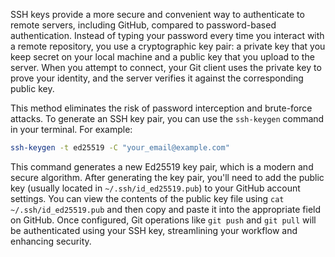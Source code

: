 SSH keys provide a more secure and convenient way to authenticate to remote servers, including GitHub, compared to password-based authentication. Instead of typing your password every time you interact with a remote repository, you use a cryptographic key pair: a private key that you keep secret on your local machine and a public key that you upload to the server. When you attempt to connect, your Git client uses the private key to prove your identity, and the server verifies it against the corresponding public key.

This method eliminates the risk of password interception and brute-force attacks. To generate an SSH key pair, you can use the `ssh-keygen` command in your terminal. For example:

```bash
ssh-keygen -t ed25519 -C "your_email@example.com"
```

This command generates a new Ed25519 key pair, which is a modern and secure algorithm. After generating the key pair, you'll need to add the public key (usually located in `~/.ssh/id_ed25519.pub`) to your GitHub account settings. You can view the contents of the public key file using `cat ~/.ssh/id_ed25519.pub` and then copy and paste it into the appropriate field on GitHub. Once configured, Git operations like `git push` and `git pull` will be authenticated using your SSH key, streamlining your workflow and enhancing security.
